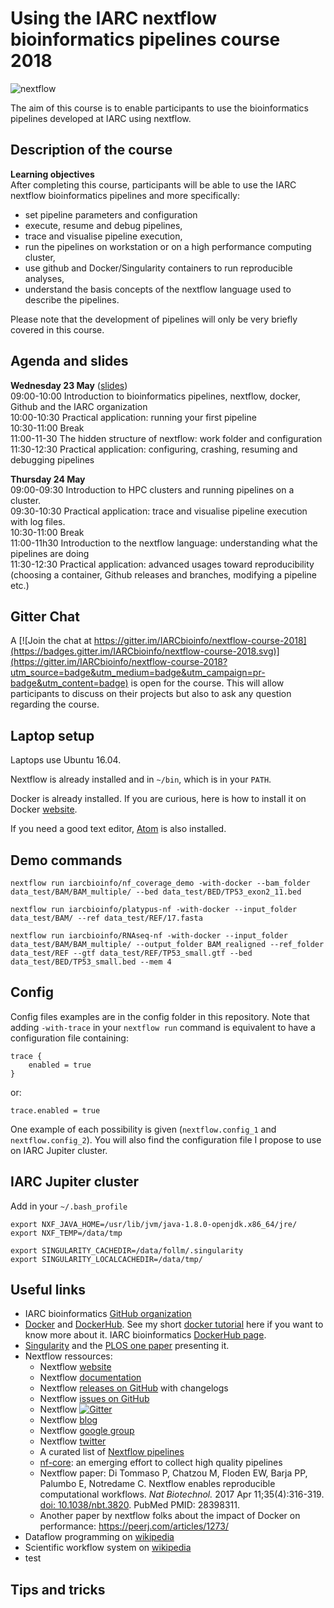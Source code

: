 # Using the IARC nextflow bioinformatics pipelines course 2018

![nextflow](https://www.nextflow.io/img/nextflow2014_no-bg.png)

The aim of this course is to enable participants to use the bioinformatics pipelines developed at IARC using nextflow.

## Description of the course

__Learning objectives__  
After completing this course, participants will be able to use the IARC nextflow bioinformatics pipelines and more specifically:
- set pipeline parameters and configuration
- execute, resume and debug pipelines,
- trace and visualise pipeline execution,
- run the pipelines on workstation or on a high performance computing cluster,
- use github and Docker/Singularity containers to run reproducible analyses,
- understand the basis concepts of the nextflow language used to describe the pipelines.

Please note that the development of pipelines will only be very briefly covered in this course.

## Agenda and slides

__Wednesday 23 May__ ([slides](slides/day1.pdf))  
09:00-10:00	Introduction to bioinformatics pipelines, nextflow, docker, Github and the IARC organization  
10:00-10:30	Practical application: running your first pipeline  
10:30-11:00	Break  
11:00-11-30 The hidden structure of nextflow: work folder and configuration  
11:30-12:30	Practical application: configuring, crashing, resuming and debugging pipelines

__Thursday 24 May__  
09:00-09:30	Introduction to HPC clusters and running pipelines on a cluster.  
09:30-10:30	Practical application: trace and visualise pipeline execution with log files.  
10:30-11:00 Break  
11:00-11h30 Introduction to the nextflow language: understanding what the pipelines are doing  
11:30-12:30	Practical application: advanced usages toward reproducibility (choosing a container, Github releases and branches, modifying a pipeline etc.)

## Gitter Chat

A [![Join the chat at https://gitter.im/IARCbioinfo/nextflow-course-2018](https://badges.gitter.im/IARCbioinfo/nextflow-course-2018.svg)](https://gitter.im/IARCbioinfo/nextflow-course-2018?utm_source=badge&utm_medium=badge&utm_campaign=pr-badge&utm_content=badge) is open for the course. This will allow participants to discuss on their projects but also to ask any question regarding the course.

## Laptop setup

Laptops use Ubuntu 16.04.

Nextflow is already installed and in `~/bin`, which is in your `PATH`.

Docker is already installed. If you are curious, here is how to install it on Docker [website](https://docs.docker.com/install/linux/docker-ce/ubuntu/).

If you need a good text editor, [Atom](https://atom.io) is also installed.

## Demo commands

```
nextflow run iarcbioinfo/nf_coverage_demo -with-docker --bam_folder data_test/BAM/BAM_multiple/ --bed data_test/BED/TP53_exon2_11.bed
```

```
nextflow run iarcbioinfo/platypus-nf -with-docker --input_folder data_test/BAM/ --ref data_test/REF/17.fasta
```

```
nextflow run iarcbioinfo/RNAseq-nf -with-docker --input_folder data_test/BAM/BAM_multiple/ --output_folder BAM_realigned --ref_folder data_test/REF --gtf data_test/REF/TP53_small.gtf --bed data_test/BED/TP53_small.bed --mem 4
```

## Config

Config files examples are in the config folder in this repository. Note that adding `-with-trace` in your `nextflow run` command is equivalent to have a configuration file containing:
```
trace {
    enabled = true
}
```
or:
```
trace.enabled = true
```
One example of each possibility is given (`nextflow.config_1` and `nextflow.config_2`). You will also find the configuration file I propose to use on IARC Jupiter cluster.

## IARC Jupiter cluster
Add in your `~/.bash_profile`
```
export NXF_JAVA_HOME=/usr/lib/jvm/java-1.8.0-openjdk.x86_64/jre/
export NXF_TEMP=/data/tmp

export SINGULARITY_CACHEDIR=/data/follm/.singularity
export SINGULARITY_LOCALCACHEDIR=/data/tmp/
```

## Useful links

- IARC bioinformatics [GitHub organization](https://github.com/IARCbioinfo)
- [Docker](https://www.docker.com) and [DockerHub](https://hub.docker.com). See my short [docker tutorial](https://github.com/IARCbioinfo/SBG-CGC_course2018/blob/master/demo_code/docker_demo.md) here if you want to know more about it. IARC bioinformatics [DockerHub page](https://hub.docker.com/u/iarcbioinfo/).
- [Singularity](https://singularity.lbl.gov) and the [PLOS one paper](http://journals.plos.org/plosone/article?id=10.1371/journal.pone.0177459) presenting it.
- Nextflow ressources:
  - Nextflow [website](https://www.nextflow.io/index.html)
  - Nextflow [documentation](https://www.nextflow.io/docs/latest/index.html)
  - Nextflow [releases on GitHub](https://github.com/nextflow-io/nextflow/releases) with changelogs
  - Nextflow [issues on GitHub](https://github.com/nextflow-io/nextflow/issues)
  - Nextflow [![Gitter](https://badges.gitter.im/IARCbioinfo/nextflow-course-2018.svg)](https://gitter.im/nextflow-io/nextflow?utm_source=badge&utm_medium=badge&utm_campaign=pr-badge&utm_content=badge)
  - Nextflow [blog](https://www.nextflow.io/blog.html)
  - Nextflow [google group](https://groups.google.com/forum/#!forum/nextflow)
  - Nextflow [twitter](https://twitter.com/nextflowio)
  - A curated list of [Nextflow pipelines](https://github.com/nextflow-io/awesome-nextflow)
  - [nf-core](http://nf-co.re): an emerging effort to collect high quality pipelines
  - Nextflow paper: Di Tommaso P, Chatzou M, Floden EW, Barja PP, Palumbo E, Notredame C. Nextflow enables reproducible computational workflows. _Nat Biotechnol._ 2017 Apr 11;35(4):316-319. [doi: 10.1038/nbt.3820](https://www.nature.com/articles/nbt.3820). PubMed PMID: 28398311.
  - Another paper by nextflow folks about the impact of Docker on performance: https://peerj.com/articles/1273/
- Dataflow programming on [wikipedia](https://en.wikipedia.org/wiki/Dataflow_programming)
- Scientific workflow system on [wikipedia](https://en.wikipedia.org/wiki/Scientific_workflow_system)
- test

## Tips and tricks
